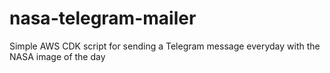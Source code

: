 # nasa-telegram-mailer
Simple AWS CDK script for sending a Telegram message everyday with the NASA image of the day
